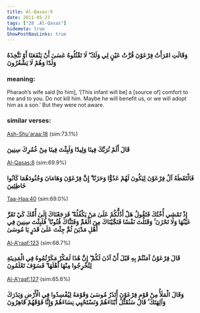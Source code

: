 ```yaml
---
title: Al-Qasas:9
date: 2011-05-27
tags: ["28 .Al-Qasas"]
hidemeta: true 
ShowPostNavLinks: true 
---
```

### وَقَالَتِ امْرَأَتُ فِرْعَوْنَ قُرَّتُ عَيْنٍ لِي وَلَكَ ۖ لَا تَقْتُلُوهُ عَسَىٰ أَنْ يَنْفَعَنَا أَوْ نَتَّخِذَهُ وَلَدًا وَهُمْ لَا يَشْعُرُونَ
### meaning: 
Pharaoh’s wife said [to him], ‘[This infant will be] a [source of] comfort to me and to you. Do not kill him. Maybe he will benefit us, or we will adopt him as a son.’ But they were not aware.
### similar verses: 

[Ash-Shu'araa:18](/26/18) (sim:73.1%)

### قَالَ أَلَمْ نُرَبِّكَ فِينَا وَلِيدًا وَلَبِثْتَ فِينَا مِنْ عُمُرِكَ سِنِينَ

[Al-Qasas:8](/28/8) (sim:69.9%)

### فَالْتَقَطَهُ آلُ فِرْعَوْنَ لِيَكُونَ لَهُمْ عَدُوًّا وَحَزَنًا ۗ إِنَّ فِرْعَوْنَ وَهَامَانَ وَجُنُودَهُمَا كَانُوا خَاطِئِينَ

[Taa-Haa:40](/20/40) (sim:69.0%)

### إِذْ تَمْشِي أُخْتُكَ فَتَقُولُ هَلْ أَدُلُّكُمْ عَلَىٰ مَنْ يَكْفُلُهُ ۖ فَرَجَعْنَاكَ إِلَىٰ أُمِّكَ كَيْ تَقَرَّ عَيْنُهَا وَلَا تَحْزَنَ ۚ وَقَتَلْتَ نَفْسًا فَنَجَّيْنَاكَ مِنَ الْغَمِّ وَفَتَنَّاكَ فُتُونًا ۚ فَلَبِثْتَ سِنِينَ فِي أَهْلِ مَدْيَنَ ثُمَّ جِئْتَ عَلَىٰ قَدَرٍ يَا مُوسَىٰ

[Al-A'raaf:123](/7/123) (sim:68.7%)

### قَالَ فِرْعَوْنُ آمَنْتُمْ بِهِ قَبْلَ أَنْ آذَنَ لَكُمْ ۖ إِنَّ هَٰذَا لَمَكْرٌ مَكَرْتُمُوهُ فِي الْمَدِينَةِ لِتُخْرِجُوا مِنْهَا أَهْلَهَا ۖ فَسَوْفَ تَعْلَمُونَ

[Al-A'raaf:127](/7/127) (sim:65.6%)

### وَقَالَ الْمَلَأُ مِنْ قَوْمِ فِرْعَوْنَ أَتَذَرُ مُوسَىٰ وَقَوْمَهُ لِيُفْسِدُوا فِي الْأَرْضِ وَيَذَرَكَ وَآلِهَتَكَ ۚ قَالَ سَنُقَتِّلُ أَبْنَاءَهُمْ وَنَسْتَحْيِي نِسَاءَهُمْ وَإِنَّا فَوْقَهُمْ قَاهِرُونَ
